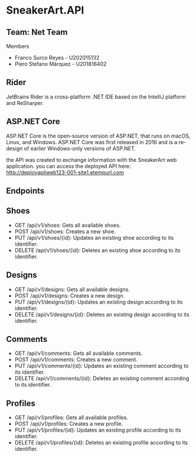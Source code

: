# SneakerArt.API
## Team: Net Team
Members
* Franco Surco Reyes - U202015132
* Piero Stefano Márquez - U201816402
## Rider
JetBrains Rider is a cross-platform .NET IDE based on the IntelliJ platform and ReSharper.

## ASP.NET Core
ASP.NET Core is the open-source version of ASP.NET, that runs on macOS, Linux, and Windows. ASP.NET Core was first released in 2016 and is a re-design of earlier Windows-only versions of ASP.NET.

the API was created to exchange information with the SneakerArt web application.
you can access the deployed API here: http://deployapliweb123-001-site1.etempurl.com

## Endpoints
## Shoes
* GET /api/v1/shoes: Gets all available shoes.
* POST /api/v1/shoes: Creates a new shoe.
* PUT /api/v1/shoes/{id}: Updates an existing shoe according to its identifier.
* DELETE /api/v1/shoes/{id}: Deletes an existing shoe according to its identifier.
## Designs
 * GET /api/v1/designs: Gets all available designs.
 * POST /api/v1/designs: Creates a new design.
 * PUT /api/v1/designs/{id}: Updates an existing design according to its identifier.
 * DELETE /api/v1/designs/{id}: Deletes an existing design according to its identifier.
## Comments
*  GET /api/v1/comments: Gets all available comments.
 * POST /api/v1/comments: Creates a new comment.
  * PUT /api/v1/comments/{id}: Updates an existing comment according to its identifier.
 * DELETE /api/v1/comments/{id}: Deletes an existing comment according to its identifier.
## Profiles
*  GET /api/v1/profiles: Gets all available profiles.
*  POST /api/v1/profiles: Creates a new profile.
*  PUT /api/v1/profiles/{id}: Updates an existing profile according to its identifier.
*  DELETE /api/v1/profiles/{id}: Deletes an existing profile according to its identifier.

